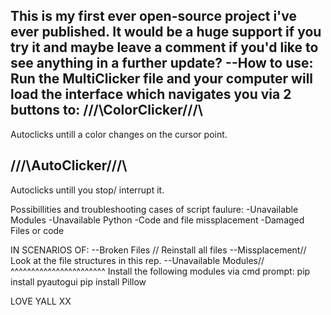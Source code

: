 This is my first ever open-source project i've ever published. It would be a huge support if you try it and maybe leave a comment if you'd like to see anything in a further update?
--How to use:
Run the MultiClicker file and your computer will load the interface which navigates you via 2 buttons to:
/\/\/\ColorClicker/\/\/\
------------------------
Autoclicks untill a color changes on the cursor point.

/\/\/\AutoClicker/\/\/\
------------------------
Autoclicks untill you stop/ interrupt it.


Possibillities and troubleshooting cases of script faulure:
-Unavailable Modules
-Unavailable Python 
-Code and file missplacement
-Damaged Files or code

IN SCENARIOS OF:
--Broken Files // Reinstall all files
--Missplacement// Look at the file structures in this rep.
--Unavailable Modules// 
^^^^^^^^^^^^^^^^^^^^^^^
Install the following modules via cmd prompt:
pip install pyautogui
pip install Pillow

LOVE YALL XX
